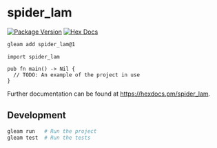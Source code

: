 # spider_lam

[![Package Version](https://img.shields.io/hexpm/v/spider_lam)](https://hex.pm/packages/spider_lam)
[![Hex Docs](https://img.shields.io/badge/hex-docs-ffaff3)](https://hexdocs.pm/spider_lam/)

```sh
gleam add spider_lam@1
```
```gleam
import spider_lam

pub fn main() -> Nil {
  // TODO: An example of the project in use
}
```

Further documentation can be found at <https://hexdocs.pm/spider_lam>.

## Development

```sh
gleam run   # Run the project
gleam test  # Run the tests
```
